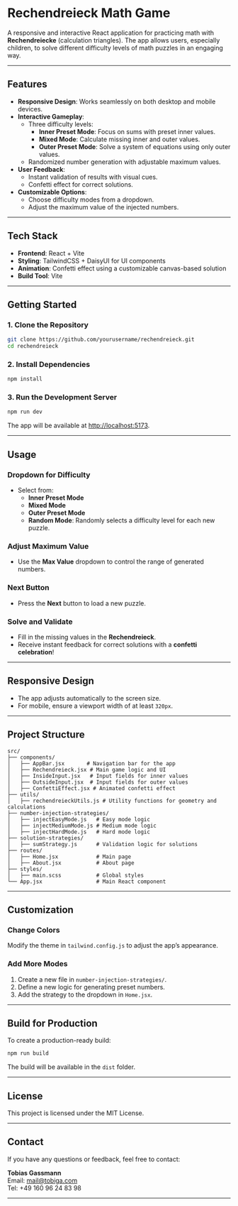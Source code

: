 # **Rechendreieck Math Game**

A responsive and interactive React application for practicing math with **Rechendreiecke** (calculation triangles). The app allows users, especially children, to solve different difficulty levels of math puzzles in an engaging way.

---

## **Features**

- **Responsive Design**: Works seamlessly on both desktop and mobile devices.
- **Interactive Gameplay**:
  - Three difficulty levels:
    - **Inner Preset Mode**: Focus on sums with preset inner values.
    - **Mixed Mode**: Calculate missing inner and outer values.
    - **Outer Preset Mode**: Solve a system of equations using only outer values.
  - Randomized number generation with adjustable maximum values.
- **User Feedback**:
  - Instant validation of results with visual cues.
  - Confetti effect for correct solutions.
- **Customizable Options**:
  - Choose difficulty modes from a dropdown.
  - Adjust the maximum value of the injected numbers.

---

## **Tech Stack**

- **Frontend**: React + Vite
- **Styling**: TailwindCSS + DaisyUI for UI components
- **Animation**: Confetti effect using a customizable canvas-based solution
- **Build Tool**: Vite

---

## **Getting Started**

### **1. Clone the Repository**

```bash
git clone https://github.com/yourusername/rechendreieck.git
cd rechendreieck
```

### **2. Install Dependencies**

```bash
npm install
```

### **3. Run the Development Server**

```bash
npm run dev
```

The app will be available at [http://localhost:5173](http://localhost:5173).

---

## **Usage**

### **Dropdown for Difficulty**

- Select from:
  - **Inner Preset Mode**
  - **Mixed Mode**
  - **Outer Preset Mode**
  - **Random Mode**: Randomly selects a difficulty level for each new puzzle.

### **Adjust Maximum Value**

- Use the **Max Value** dropdown to control the range of generated numbers.

### **Next Button**

- Press the **Next** button to load a new puzzle.

### **Solve and Validate**

- Fill in the missing values in the **Rechendreieck**.
- Receive instant feedback for correct solutions with a **confetti celebration**!

---

## **Responsive Design**

- The app adjusts automatically to the screen size.
- For mobile, ensure a viewport width of at least `320px`.

---

## **Project Structure**

```plaintext
src/
├── components/
│   ├── AppBar.jsx       # Navigation bar for the app
│   ├── Rechendreieck.jsx # Main game logic and UI
│   ├── InsideInput.jsx   # Input fields for inner values
│   ├── OutsideInput.jsx  # Input fields for outer values
│   ├── ConfettiEffect.jsx # Animated confetti effect
├── utils/
│   ├── rechendreieckUtils.js # Utility functions for geometry and calculations
├── number-injection-strategies/
│   ├── injectEasyMode.js   # Easy mode logic
│   ├── injectMediumMode.js # Medium mode logic
│   ├── injectHardMode.js   # Hard mode logic
├── solution-strategies/
│   ├── sumStrategy.js      # Validation logic for solutions
├── routes/
│   ├── Home.jsx            # Main page
│   ├── About.jsx           # About page
├── styles/
│   ├── main.scss           # Global styles
└── App.jsx                 # Main React component
```

---

## **Customization**

### **Change Colors**

Modify the theme in `tailwind.config.js` to adjust the app’s appearance.

### **Add More Modes**

1. Create a new file in `number-injection-strategies/`.
2. Define a new logic for generating preset numbers.
3. Add the strategy to the dropdown in `Home.jsx`.

---

## **Build for Production**

To create a production-ready build:

```bash
npm run build
```

The build will be available in the `dist` folder.

---

## **License**

This project is licensed under the MIT License.

---

## **Contact**

If you have any questions or feedback, feel free to contact:

**Tobias Gassmann**  
Email: mail@tobiga.com  
Tel: +49 160 96 24 83 98

---
